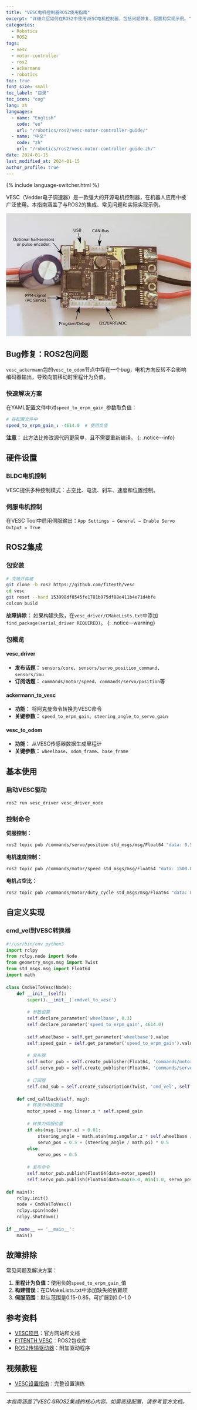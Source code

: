 ```yaml
---
title: "VESC电机控制器ROS2使用指南"
excerpt: "详细介绍如何在ROS2中使用VESC电机控制器，包括问题修复、配置和实现示例。"
categories:
  - Robotics
  - ROS2
tags:
  - vesc
  - motor-controller
  - ros2
  - ackermann
  - robotics
toc: true
font_size: small
toc_label: "目录"
toc_icon: "cog"
lang: zh
languages:
  - name: "English"
    code: "en"
    url: "/robotics/ros2/vesc-motor-controller-guide/"
  - name: "中文"
    code: "zh"
    url: "/robotics/ros2/vesc-motor-controller-guide-zh/"
date: 2024-01-15
last_modified_at: 2024-01-15
author_profile: true
---
```


{% include language-switcher.html %}

VESC（Vedder电子调速器）是一款强大的开源电机控制器，在机器人应用中被广泛使用。本指南涵盖了与ROS2的集成、常见问题和实际实现示例。

<img src="/assets/images/vesc.jpg" alt="VESC电机控制器" class="embedded-image">

## Bug修复：ROS2包问题

`vesc_ackermann`包的`vesc_to_odom`节点中存在一个bug，电机方向反转不会影响编码器输出，导致向前移动时里程计为负值。

### 快速解决方案

在YAML配置文件中对`speed_to_erpm_gain_`参数取负值：

```yaml
# 在配置文件中
speed_to_erpm_gain_: -4614.0  # 使用负值
```

**注意：** 此方法比修改源代码更简单，且不需要重新编译。
{: .notice--info}

## 硬件设置

### BLDC电机控制
VESC提供多种控制模式：占空比、电流、刹车、速度和位置控制。

### 伺服电机控制
在VESC Tool中启用伺服输出：`App Settings → General → Enable Servo Output = True`

## ROS2集成

### 包安装

```bash
# 克隆并构建
git clone -b ros2 https://github.com/f1tenth/vesc
cd vesc
git reset --hard 153998df8545fe1781b975df88e411b4e71d4bfe
colcon build
```

**故障排除：** 如果构建失败，在`vesc_driver/CMakeLists.txt`中添加`find_package(serial_driver REQUIRED)`。
{: .notice--warning}

### 包概览

#### vesc_driver
- **发布话题：** `sensors/core`、`sensors/servo_position_command`、`sensors/imu`
- **订阅话题：** `commands/motor/speed`、`commands/servo/position`等

#### ackermann_to_vesc
- **功能：** 将阿克曼命令转换为VESC命令
- **关键参数：** `speed_to_erpm_gain`、`steering_angle_to_servo_gain`

#### vesc_to_odom
- **功能：** 从VESC传感器数据生成里程计
- **关键参数：** `wheelbase`、`odom_frame`、`base_frame`

## 基本使用

### 启动VESC驱动
```bash
ros2 run vesc_driver vesc_driver_node
```

### 控制命令

**伺服控制：**
```bash
ros2 topic pub /commands/servo/position std_msgs/msg/Float64 "data: 0.5"
```

**电机速度控制：**
```bash
ros2 topic pub /commands/motor/speed std_msgs/msg/Float64 "data: 1500.0"
```

**电机占空比：**
```bash
ros2 topic pub /commands/motor/duty_cycle std_msgs/msg/Float64 "data: 0.2"
```

## 自定义实现

### cmd_vel到VESC转换器

```python
#!/usr/bin/env python3
import rclpy
from rclpy.node import Node
from geometry_msgs.msg import Twist
from std_msgs.msg import Float64
import math

class CmdVelToVesc(Node):
    def __init__(self):
        super().__init__('cmdvel_to_vesc')
        
        # 参数设置
        self.declare_parameter('wheelbase', 0.3)
        self.declare_parameter('speed_to_erpm_gain', 4614.0)
        
        self.wheelbase = self.get_parameter('wheelbase').value
        self.speed_gain = self.get_parameter('speed_to_erpm_gain').value
        
        # 发布器
        self.motor_pub = self.create_publisher(Float64, 'commands/motor/speed', 10)
        self.servo_pub = self.create_publisher(Float64, 'commands/servo/position', 10)
        
        # 订阅器
        self.cmd_sub = self.create_subscription(Twist, 'cmd_vel', self.cmd_callback, 10)
    
    def cmd_callback(self, msg):
        # 转换为电机速度
        motor_speed = msg.linear.x * self.speed_gain
        
        # 转换为伺服位置
        if abs(msg.linear.x) > 0.01:
            steering_angle = math.atan(msg.angular.z * self.wheelbase / msg.linear.x)
            servo_pos = 0.5 + (steering_angle / math.pi) * 0.5
        else:
            servo_pos = 0.5
            
        # 发布命令
        self.motor_pub.publish(Float64(data=motor_speed))
        self.servo_pub.publish(Float64(data=max(0.0, min(1.0, servo_pos))))

def main():
    rclpy.init()
    node = CmdVelToVesc()
    rclpy.spin(node)
    rclpy.shutdown()

if __name__ == '__main__':
    main()
```

## 故障排除

常见问题及解决方案：

1. **里程计为负值**：使用负的`speed_to_erpm_gain_`值
2. **构建错误**：在CMakeLists.txt中添加缺失的依赖项
3. **伺服范围**：默认范围是0.15-0.85，可扩展到0.0-1.0

## 参考资料

- [VESC项目](https://vesc-project.com/)：官方网站和文档
- [F1TENTH VESC](https://github.com/f1tenth/vesc)：ROS2包仓库
- [ROS2传输驱动器](https://github.com/ros-drivers/transport_drivers/tree/humble)：附加驱动程序

## 视频教程

- [VESC设置指南](https://youtu.be/aPldHJLQ7j8?si=5gIQ9VwuY8PUZZJT)：完整设置演练

---

*本指南涵盖了VESC与ROS2集成的核心内容。如需高级配置，请参考官方文档。*
